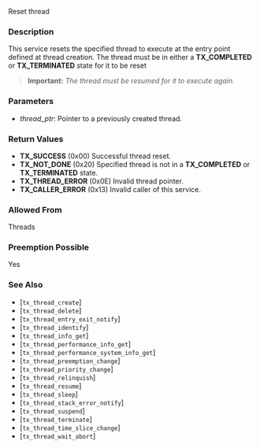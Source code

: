 Reset thread

### Description

This service resets the specified thread to execute at the entry point defined at thread creation. The thread must be in either a **TX_COMPLETED** or **TX_TERMINATED** state for it to be reset

> **Important:** *The thread must be resumed for it to execute again.*

### Parameters

- *thread_ptr*: Pointer to a previously created thread.

### Return Values

- **TX_SUCCESS** (0x00) Successful thread reset.
- **TX_NOT_DONE** (0x20) Specified thread is not in a **TX_COMPLETED** or **TX_TERMINATED** state.
- **TX_THREAD_ERROR** (0x0E) Invalid thread pointer.
- **TX_CALLER_ERROR** (0x13) Invalid caller of this service.

### Allowed From

Threads

### Preemption Possible

Yes

### See Also

- [`tx_thread_create`]
- [`tx_thread_delete`]
- [`tx_thread_entry_exit_notify`]
- [`tx_thread_identify`]
- [`tx_thread_info_get`]
- [`tx_thread_performance_info_get`]
- [`tx_thread_performance_system_info_get`]
- [`tx_thread_preemption_change`]
- [`tx_thread_priority_change`]
- [`tx_thread_relinquish`]
- [`tx_thread_resume`]
- [`tx_thread_sleep`]
- [`tx_thread_stack_error_notify`]
- [`tx_thread_suspend`]
- [`tx_thread_terminate`]
- [`tx_thread_time_slice_change`]
- [`tx_thread_wait_abort`]

